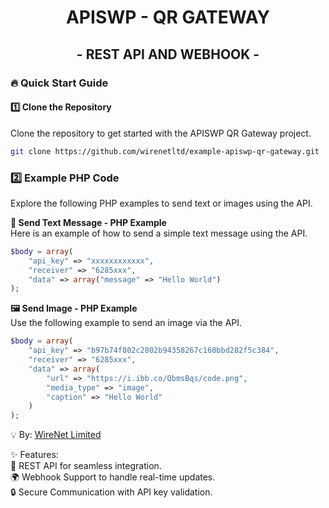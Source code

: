# <div align="center">**APISWP - QR GATEWAY**</div>
## <div align="center">- **REST API AND WEBHOOK** -</div>

### 🔥 **Quick Start Guide**
#### 1️⃣ **Clone the Repository**

Clone the repository to get started with the APISWP QR Gateway project.
```bash
git clone https://github.com/wirenetltd/example-apiswp-qr-gateway.git
```

### **2️⃣ Example PHP Code**<br>
Explore the following PHP examples to send text or images using the API.
<br>

**📱 Send Text Message - PHP Example**<br>
Here is an example of how to send a simple text message using the API.
```php
$body = array(
    "api_key" => "xxxxxxxxxxxx",
    "receiver" => "6285xxx",
    "data" => array("message" => "Hello World")
);
```

**🖼️ Send Image - PHP Example**<br>
Use the following example to send an image via the API.
```php
$body = array(
    "api_key" => "b97b74f802c2802b94358267c160bbd282f5c384",
    "receiver" => "6285xxx",
    "data" => array(
        "url" => "https://i.ibb.co/QbmsBqs/code.png",
        "media_type" => "image",
        "caption" => "Hello World"
    )
);
```


💡 By:
<a href="https://github.com/wirenetltd" target="_blank">WireNet Limited</a>

✨ Features:<br>
🏅 REST API for seamless integration.<br>
🌍 Webhook Support to handle real-time updates.<br>
🔒 Secure Communication with API key validation.<br>
